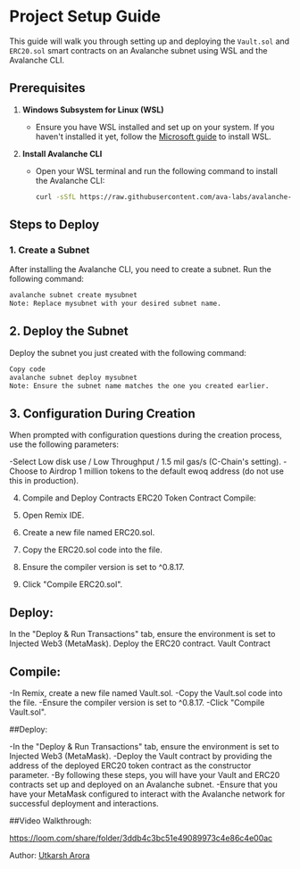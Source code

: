 # Project Setup Guide

This guide will walk you through setting up and deploying the `Vault.sol` and `ERC20.sol` smart contracts on an Avalanche subnet using WSL and the Avalanche CLI.

## Prerequisites

1. **Windows Subsystem for Linux (WSL)**
   - Ensure you have WSL installed and set up on your system. If you haven't installed it yet, follow the [Microsoft guide](https://docs.microsoft.com/en-us/windows/wsl/install) to install WSL.

2. **Install Avalanche CLI**
   - Open your WSL terminal and run the following command to install the Avalanche CLI:
     ```sh
     curl -sSfL https://raw.githubusercontent.com/ava-labs/avalanche-cli/main/scripts/install.sh | sh -s
     ```

## Steps to Deploy

### 1. Create a Subnet

After installing the Avalanche CLI, you need to create a subnet. Run the following command:

```sh
avalanche subnet create mysubnet
Note: Replace mysubnet with your desired subnet name.
```

## 2. Deploy the Subnet
Deploy the subnet you just created with the following command:

```sh
Copy code
avalanche subnet deploy mysubnet
Note: Ensure the subnet name matches the one you created earlier.
```
## 3. Configuration During Creation
When prompted with configuration questions during the creation process, use the following parameters:

-Select Low disk use / Low Throughput / 1.5 mil gas/s (C-Chain's setting).
-Choose to Airdrop 1 million tokens to the default ewoq address (do not use this in production).

4. Compile and Deploy Contracts
ERC20 Token Contract
Compile:

1. Open Remix IDE.
2. Create a new file named ERC20.sol.
3. Copy the ERC20.sol code into the file.
4. Ensure the compiler version is set to ^0.8.17.
5. Click "Compile ERC20.sol".
## Deploy:

In the "Deploy & Run Transactions" tab, ensure the environment is set to Injected Web3 (MetaMask).
Deploy the ERC20 contract.
Vault Contract
## Compile:

-In Remix, create a new file named Vault.sol.
-Copy the Vault.sol code into the file.
-Ensure the compiler version is set to ^0.8.17.
-Click "Compile Vault.sol".

##Deploy:

-In the "Deploy & Run Transactions" tab, ensure the environment is set to Injected Web3 (MetaMask).
-Deploy the Vault contract by providing the address of the deployed ERC20 token contract as the constructor parameter.
-By following these steps, you will have your Vault and ERC20 contracts set up and deployed on an Avalanche subnet. 
-Ensure that you have your MetaMask configured to interact with the Avalanche network for successful deployment and interactions.

##Video Walkthrough:

https://loom.com/share/folder/3ddb4c3bc51e49089973c4e86c4e00ac

Author:
[Utkarsh Arora](https://github.com/Utkarsh5669)
